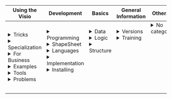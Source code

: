 |Using the Visio|Development|Basics|General Information|Other…|
|--------------|-----------|------------|------------|------------|
|<details><summary>Tricks</summary></details> <details><summary>Specialization</summary><a class="rubr3" target="new" href="https://visioport.ru/navi/review_vs_faq.php?id=15">SharePoint</a><br><a class="rubr3" target="new" href="https://visioport.ru/navi/review_vs_faq.php?id=16">Workflows</a><br><a class="rubr3" target="new" href="https://visioport.ru/navi/review_vs_faq.php?id=17">Data</a><br><a class="rubr3" target="new" href="https://visioport.ru/navi/review_vs_faq.php?id=18">Structures</a><br><a class="rubr3" target="new" href="https://visioport.ru/navi/review_vs_faq.php?id=19">Themes</a><br><a class="rubr3" target="new" href="https://visioport.ru/navi/review_vs_faq.php?id=20">Reports</a><br><a class="rubr3" target="new" href="https://visioport.ru/navi/review_vs_faq.php?id=21">Stencils</a><br><a class="rubr3" target="new" href="https://visioport.ru/navi/review_vs_faq.php?id=29">Validation</a><br><a class="rubr3" target="new" href="https://visioport.ru/navi/review_vs_faq.php?id=31">Interface</a><br><a class="rubr3" target="new" href="https://visioport.ru/navi/review_vs_faq.php?id=34">For IT</a><br><a class="rubr3" target="new" href="https://visioport.ru/navi/review_vs_faq.php?id=43">Maps</a><br><a class="rubr3" target="new" href="https://visioport.ru/navi/review_vs_faq.php?id=115">Like 3D</a><br><a class="rubr3" target="new" href="https://visioport.ru/navi/review_vs_faq.php?id=125">Floor plans</a></details> <details><summary>For Business</summary><a class="rubr3" target="new" href="https://visioport.ru/navi/review_vs_faq.php?id=11">Management</a><br><a class="rubr3" target="new" href="https://visioport.ru/navi/review_vs_faq.php?id=12">OrgCharts</a><br><a class="rubr3" target="new" href="https://visioport.ru/navi/review_vs_faq.php?id=13">Business processes</a><br><a class="rubr3" target="new" href="https://visioport.ru/navi/review_vs_faq.php?id=14">Gantt charts</a><br><a class="rubr3" target="new" href="https://visioport.ru/navi/review_vs_faq.php?id=44">Experience</a><br></details> <details><summary>Examples</summary></details> <details><summary>Tools</summary></details> <details><summary>Problems</summary></details>|<details><summary>Programming</summary></details> <details><summary>ShapeSheet</summary></details> <details><summary>Languages</summary></details><details><summary>Implementation</summary></details> <details><summary>Installing</summary></details> <br><br>|<details><summary>Data</summary></details> <details><summary>Logic</summary></details> <details><summary>Structure</summary></details> <br><br><br><br><br>|<details><summary>Versions</summary></details> <details><summary>Training</summary></details><br><br><br><br><br><br><br>| <details><summary>No category</summary></details><br><br><br><br><br><br><br><br><br>|

